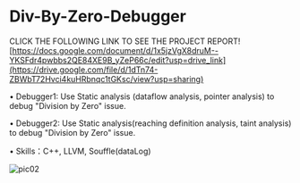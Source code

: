 # Div-By-Zero-Debugger
CLICK THE FOLLOWING LINK TO SEE THE PROJECT REPORT! \
[https://docs.google.com/document/d/1x5jzVgX8druM--YKSFdr4pwbbs2QE84XE9B_yZeP66c/edit?usp=drive_link](https://drive.google.com/file/d/1dTn74-ZBWbT72Hvci4kuHRbnqc1tGKsc/view?usp=sharing)

•	Debugger1: Use Static analysis (dataflow analysis, pointer analysis) to debug "Division by Zero" issue.

•	Debugger2: Use Static analysis(reaching definition analysis, taint analysis) to debug "Division by Zero" issue.

•	Skills：C++, LLVM, Souffle(dataLog)

![pic02](https://user-images.githubusercontent.com/76552190/181191186-0bc6df1e-012f-430b-9657-b8d4dee55c48.jpg)
